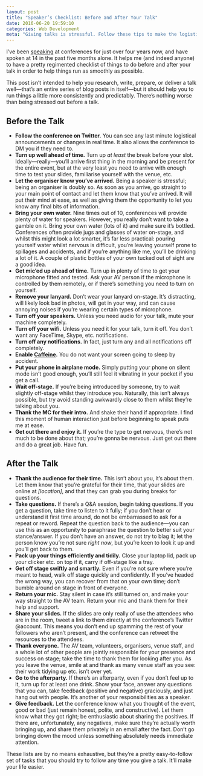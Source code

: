 ```yaml
---
layout: post
title: "Speaker’s Checklist: Before and After Your Talk"
date: 2016-06-20 19:59:10
categories: Web Development
meta: "Giving talks is stressful. Follow these tips to make the logistics of it a little simpler."
---
```


I’ve been [speaking](/speaking/) at conferences for just over four years now, and
have spoken at 14 in the past five months alone. It helps me (and indeed anyone)
to have a pretty regimented checklist of things to do before and after your talk
in order to help things run as smoothly as possible.

This post isn’t intended to help you research, write, prepare, or deliver a talk
well—that’s an entire series of blog posts in itself—but it should help you to
run things a little more consistently and predictably. There’s nothing worse
than being stressed out before a talk.

## Before the Talk

* **Follow the conference on Twitter.** You can see any last minute logistical
  announcements or changes in real time. It also allows the conference to DM you
  if they need to.
* **Turn up well ahead of time.** Turn up _at least_ the break before your slot.
  Ideally—really—you’ll arrive first thing in the morning and be present for the
  entire event, but at the very least you need to arrive with enough time to
  test your slides, familiarise yourself with the venue, etc.
* **Let the organiser know you’ve arrived.** Being a speaker is stressful; being
  an organiser is doubly so. As soon as you arrive, go straight to your main
  point of contact and let them know that you’ve arrived. It will put their mind
  at ease, as well as giving them the opportunity to let you know any final bits
  of information.
* **Bring your own water.** Nine times out of 10, conferences will provide
  plenty of water for speakers. However, you really don’t want to take a gamble
  on it. Bring your own water (lots of it) and make sure it’s bottled.
  Conferences often provide jugs and glasses of water on-stage, and whilst this
  might look a lot smarter, it’s far less practical: pouring yourself water
  whilst nervous is difficult, you’re leaving yourself prone to spillages and
  accidents, and if you’re anything like me, you’ll be drinking a lot of it.
  A couple of plastic bottles of your own tucked out of sight are a good idea.
* **Get mic’ed up ahead of time.** Turn up in plenty of time to get your
  microphone fitted and tested. Ask your AV person if the microphone is
  controlled by them remotely, or if there’s something you need to turn on
  yourself.
* **Remove your lanyard.** Don’t wear your lanyard on-stage. It’s distracting,
  will likely look bad in photos, will get in your way, and can cause annoying
  noises if you’re wearing certain types of microphone.
* **Turn off your speakers.** Unless you need audio for your talk, mute your
  machine completely.
* **Turn off your wifi.** Unless you need it for your talk, turn it off. You
  don’t want any FaceTime, Skype, etc. notifications.
* **Turn off any notifications.** In fact, just turn any and all notifications
  off completely.
* **Enable
  [Caffeine](https://itunes.apple.com/gb/app/caffeine/id411246225?mt=12).** You
  do not want your screen going to sleep by accident.
* **Put your phone in airplane mode.** Simply putting your phone on silent mode
  isn’t good enough, you’ll still feel it vibrating in your pocket if you get a
  call.
* **Wait off-stage.** If you’re being introduced by someone, try to wait
  slightly off-stage whilst they introduce you. Naturally, this isn’t always
  possible, but try avoid standing awkwardly close to them whilst they’re
  talking about you.
* **Thank the MC for their intro.** And shake their hand if appropriate. I find
  this moment of human interaction just before beginning to speak puts me at
  ease.
* **Get out there and enjoy it.** If you’re the type to get nervous, there’s not
  much to be done about that; you’re gonna be nervous. Just get out there and do
  a great job. Have fun.

## After the Talk

* **Thank the audience for their time.** This isn’t about you, it’s about them.
  Let them know that you’re grateful for their time, that your slides are online
  at <var>[location]</var>, and that they can grab you during breaks for
  questions.
* **Take questions.** If there’s a Q&A session, begin taking questions. If you
  get a question, take time to listen to it fully; if you don’t hear or
  understand it first time around, do not be embarrassed to ask for a repeat or
  reword. Repeat the question back to the audience—you can use this as an
  opportunity to paraphrase the question to better suit your stance/answer. If
  you don’t have an answer, do not try to blag it; let the person know you’re
  not sure _right now_, but you’re keen to look it up and you’ll get back to
  them.
* **Pack up your things efficiently and tidily.** Close your laptop lid, pack up
  your clicker etc. on top if it, carry if off-stage like a tray.
* **Get off stage swiftly and smartly.** Even if you’re not sure where you’re
  meant to head, walk off stage quickly and confidently. If you’ve headed the
  wrong way, you can recover from that on your own time; don’t bumble around on
  stage in front of everyone.
* **Return your mic.** Stay silent in case it’s still turned on, and make your
  way straight to the AV team. Return your mic and thank them for their help and
  support.
* **Share your slides.** If the slides are only really of use the attendees who
  are in the room, tweet a link to them directly at the conference’s Twitter
  @account.
  This means you don’t end up spamming the rest of your followers who aren’t
  present, and the conference can retweet the resources to the attendees.
* **Thank everyone.** The AV team, volunteers, organisers, venue staff, and a
  whole lot of other people are jointly responsible for your presence and
  success on stage; take the time to thank them for looking after you. As you
  leave the venue, smile at and thank as many venue staff as you see:
  their work tidying up etc. isn’t over yet.
* **Go to the afterparty.** If there’s an afterparty, even if you don’t feel up
  to it, turn up for at least one drink. Show your face, answer any questions
  that you can, take feedback (positive and negative) graciously, and just hang
  out with people. It’s another of your responsibilities as a speaker.
* **Give feedback.** Let the conference know what you thought of the event, good
  or bad (just remain honest, polite, and constructive). Let them know what they
  got right; be enthusiastic about sharing the positives. If there are,
  unfortunately, any negatives, make sure they’re actually worth bringing up,
  and share them privately in an email after the fact. Don’t go bringing down
  the mood unless something absolutely needs immediate attention.

These lists are by no means exhaustive, but they’re a pretty easy-to-follow set
of tasks that you should try to follow any time you give a talk. It’ll make your
life easier.
